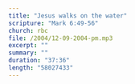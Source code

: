 ```yaml
---
title: "Jesus walks on the water"
scripture: "Mark 6:49-56"
church: rbc
file: /2004/12-09-2004-pm.mp3
excerpt: ""
summary: ""
duration: "37:36"
length: "58027433"
---
```


